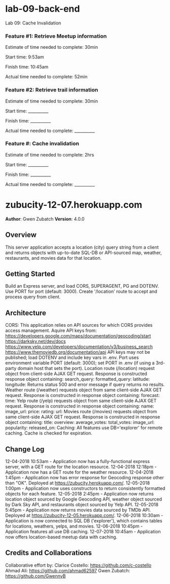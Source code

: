 # lab-09-back-end
Lab 09: Cache Invalidation

### Feature #1: Retrieve Meetup information

Estimate of time needed to complete: 30min

Start time: 9:53am

Finish time: 10:45am

Actual time needed to complete: 52min

### Feature #2: Retrieve trail information

Estimate of time needed to complete: 30min

Start time: __________

Finish time: __________

Actual time needed to complete: __________

### Feature #: Cache invalidation

Estimate of time needed to complete: 2hrs

Start time: __________

Finish time: __________

Actual time needed to complete: __________




# zubucity-12-07.herokuapp.com

**Author**: Gwen Zubatch
**Version**: 4.0.0 

## Overview
This server application accepts a location (city) query string from a client and returns objects with up-to-date SQL-DB or API-sourced map, weather, restaurants, and movies data for that location.

## Getting Started
Build an Express server, and load CORS, SUPERAGENT, PG and DOTENV. Use PORT for port (default: 3000). Create '/location' route to accept and process query from client. 

## Architecture
CORS: This application relies on API sources for which CORS provides access management. Aquire API keys from:
  https://developers.google.com/maps/documentation/geocoding/start
  https://darksky.net/dev/docs
  https://www.yelp.com/developers/documentation/v3/business_search
  https://www.themoviedb.org/documentation/api
API keys may not be published; load DOTENV and include key vars in .env. 
Port uses environment variable PORT (default: 3000); set PORT in .env (if using a 3rd-party domain host that sets the port).
Location route (/location) request object from client-side AJAX GET request. Response is constructed response object containing:
  search_query:
  formatted_query:
  latitude:
  longitude:
Returns status 500 and error message if query returns no results.
Weather route (/weather) requests object from same client-side AJAX GET request. Response is constructed in response object containing:
  forecast: 
  time:
Yelp route (/yelp) requests object from same client-side AJAX GET request. Response is constructed in response object containing:
  name: 
  image_url:
  price:
  rating:
  url:
Movies route (/movies) requests object from same client-side AJAX GET request. Response is constructed in response object containing:
  title:
  overview:
  average_votes:
  total_votes:
  image_url:
  popularity:
  released_on:
Caching: All features use DB='explorer' for remote caching. Cache is checked for expiration.

## Change Log
12-04-2018 10:53am - Application now has a fully-functional express server, with a GET route for the location resource.
12-04-2018 12:18pm - Application now has a GET route for the weather resource.
12-04-2018 1:45pm - Application now has error response for Geocoding response other than "OK". Deployed at https://zubucity.herokuapp.com/.
12-05-2018 1:00pm - Application now uses constructors to return consistently formatted objects for each feature.
12-05-2018 2:45pm - Application now returns location object sourced by Google Geocoding API, weather object sourced by Dark Sky API, and restaurants object sourced by Yelp API.
12-05-2018 5:45pm - Application now returns movies data sourced by TMDb API. Deployed at https://zubucity-12-05.herokuapp.com/.
12-06-2018 10:30am - Application is now connected to SQL DB ('explorer'), which contains tables for locations, weathers, yelps, and movies.
12-06-2018 10:45pm - Application features all use DB caching.
12-07-2018 10:45am - Application now offers location-based meetup data with caching.

## Credits and Collaborations
Collaborative effort by:
  Clarice Costello: https://github.com/c-costello
  Ahmad Ali: https://github.com/ahmad62597
  Gwen Zubatch: https://github.com/GwennyB